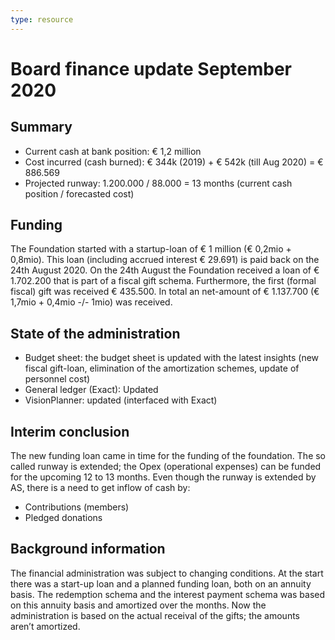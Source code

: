 ```yaml
---
type: resource
---
```


# Board finance update September 2020

## Summary

* Current cash at bank position: € 1,2 million
* Cost incurred (cash burned):  € 344k (2019) + € 542k (till Aug 2020) = € 886.569
* Projected runway:  1.200.000 / 88.000 = 13 months (current cash position / forecasted cost)

## Funding

The Foundation started with a startup-loan of € 1 million (€ 0,2mio + 0,8mio). This loan (including accrued interest € 29.691) is paid back on the 24th August 2020. On the 24th August the Foundation received a loan of € 1.702.200 that is part of a fiscal gift schema. Furthermore, the first (formal fiscal) gift was received € 435.500. In total an net-amount of € 1.137.700 (€ 1,7mio + 0,4mio -/- 1mio) was received.

## State of the administration

* Budget sheet: the budget sheet is updated with the latest insights (new fiscal gift-loan, elimination of the amortization schemes, update of personnel cost)
* General ledger (Exact): Updated
* VisionPlanner: updated (interfaced with Exact)

## Interim conclusion

The new funding loan came in time for the funding of the foundation. The so called runway is extended; the Opex (operational expenses) can be funded for the upcoming 12 to 13 months. Even though the runway is extended by AS, there is a need to get inflow of cash by:

* Contributions (members)
* Pledged donations

## Background information

The financial administration was subject to changing conditions. At the start there was a start-up loan and  a planned funding loan, both on an annuity basis. The redemption schema and the interest payment schema was based on this annuity basis  and amortized over the months. Now the administration is based on the actual receival of the gifts; the amounts aren’t amortized.
